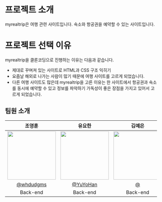 # 프로젝트 소개
myrealtrip은 여행 관련 사이트입니다. 숙소와 항공권을 예약할 수 있는 사이트입니다.

# 프로젝트 선택 이유
myrealtrip을 클론코딩으로 진행하는 이유는 다음과 같습니다.
- 제대로 꾸며져 있는 사이트로 HTML과 CSS 구조 익히기
- 요즘날 해외로 나가는 사람이 많기 때문에 여행 사이트를 고르게 되었습니다.
- 다른 여행 사이트도 많은데 myrealtrip을 고른 이유는 한 사이트에서 항공권과 숙소를 동시에 예약할 수 있고 정보를 파악하기 가독성이 좋은 장점을 가지고 있어서 고르게 되었습니다.


## 팀원 소개

|      조영훈       |          유요한         |          김예은      |       홍석영         |    이재원                                                                                                                        
| :------------------------------------------------------------------------------: | :---------------------------------------------------------------------------------------------------------------------------------------------------: | :---------------------------------------------------------------------------------------------------------------------------------------------------------------------------------------------------: |:---------------------------------------------------------------------------------------------------------------------------------------------------------------------------------------------------: | :---------------------------------------------------------------------------------------------------------------------------------------------------------------------------------------------------: 
|   <img width="160px" src="https://avatars.githubusercontent.com/u/108641428?v=4" />    |                      <img width="160px" src="https://avatars.githubusercontent.com/u/110465572?v=4" />    |                   <img width="160px" src="https://avatars.githubusercontent.com/u/152257506?v=4"/>   | <img width="160px" src="https://avatars.githubusercontent.com/u/89964419?s=64&v=4"/> | <img width="160px" src="https://avatars.githubusercontent.com/u/89964419?s=64&v=4" /> |
|   [@whdudgms](https://github.com/whdudgms)   |    [@YuYoHan](https://github.com/YuYoHan)  | [@]()  | [@ghdtjrdud](https://github.com/ghdtjrdud)  | [pywon128](https://github.com/pywon128) |
| Back-end | Back-end | Back-end | Back-end | Back-end |

